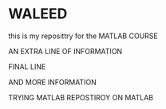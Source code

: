 # WALEED

this is my reposittry for the MATLAB COURSE



AN EXTRA LINE OF INFORMATION


FINAL LINE

AND MORE INFORMATION




TRYING MATLAB REPOSTIROY  ON MATLAB 
